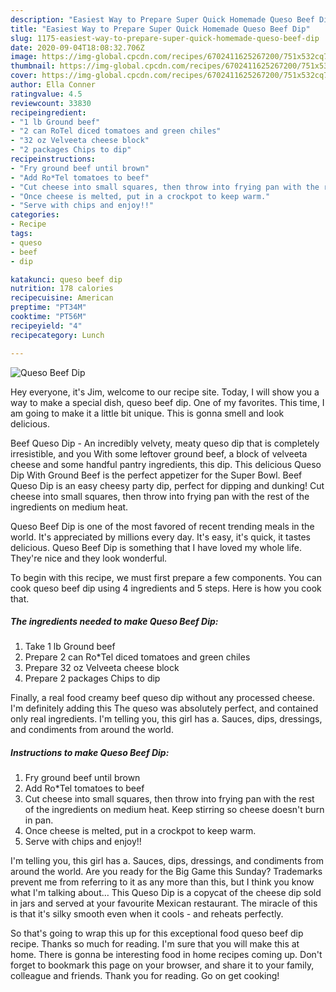 ```yaml
---
description: "Easiest Way to Prepare Super Quick Homemade Queso Beef Dip"
title: "Easiest Way to Prepare Super Quick Homemade Queso Beef Dip"
slug: 1175-easiest-way-to-prepare-super-quick-homemade-queso-beef-dip
date: 2020-09-04T18:08:32.706Z
image: https://img-global.cpcdn.com/recipes/6702411625267200/751x532cq70/queso-beef-dip-recipe-main-photo.jpg
thumbnail: https://img-global.cpcdn.com/recipes/6702411625267200/751x532cq70/queso-beef-dip-recipe-main-photo.jpg
cover: https://img-global.cpcdn.com/recipes/6702411625267200/751x532cq70/queso-beef-dip-recipe-main-photo.jpg
author: Ella Conner
ratingvalue: 4.5
reviewcount: 33830
recipeingredient:
- "1 lb Ground beef"
- "2 can RoTel diced tomatoes and green chiles"
- "32 oz Velveeta cheese block"
- "2 packages Chips to dip"
recipeinstructions:
- "Fry ground beef until brown"
- "Add Ro*Tel tomatoes to beef"
- "Cut cheese into small squares, then throw into frying pan with the rest of the ingredients on medium heat. Keep stirring so cheese doesn&#39;t burn in pan."
- "Once cheese is melted, put in a crockpot to keep warm."
- "Serve with chips and enjoy!!"
categories:
- Recipe
tags:
- queso
- beef
- dip

katakunci: queso beef dip 
nutrition: 178 calories
recipecuisine: American
preptime: "PT34M"
cooktime: "PT56M"
recipeyield: "4"
recipecategory: Lunch

---
```



![Queso Beef Dip](https://img-global.cpcdn.com/recipes/6702411625267200/751x532cq70/queso-beef-dip-recipe-main-photo.jpg)

Hey everyone, it's Jim, welcome to our recipe site. Today, I will show you a way to make a special dish, queso beef dip. One of my favorites. This time, I am going to make it a little bit unique. This is gonna smell and look delicious.

Beef Queso Dip - An incredibly velvety, meaty queso dip that is completely irresistible, and you With some leftover ground beef, a block of velveeta cheese and some handful pantry ingredients, this dip. This delicious Queso Dip With Ground Beef is the perfect appetizer for the Super Bowl. Beef Queso Dip is an easy cheesy party dip, perfect for dipping and dunking! Cut cheese into small squares, then throw into frying pan with the rest of the ingredients on medium heat.

Queso Beef Dip is one of the most favored of recent trending meals in the world. It's appreciated by millions every day. It's easy, it's quick, it tastes delicious. Queso Beef Dip is something that I have loved my whole life. They're nice and they look wonderful.


To begin with this recipe, we must first prepare a few components. You can cook queso beef dip using 4 ingredients and 5 steps. Here is how you cook that.

<!--inarticleads1-->

##### The ingredients needed to make Queso Beef Dip:

1. Take 1 lb Ground beef
1. Prepare 2 can Ro*Tel diced tomatoes and green chiles
1. Prepare 32 oz Velveeta cheese block
1. Prepare 2 packages Chips to dip


Finally, a real food creamy beef queso dip without any processed cheese. I&#39;m definitely adding this The queso was absolutely perfect, and contained only real ingredients. I&#39;m telling you, this girl has a. Sauces, dips, dressings, and condiments from around the world. 

<!--inarticleads2-->

##### Instructions to make Queso Beef Dip:

1. Fry ground beef until brown
1. Add Ro*Tel tomatoes to beef
1. Cut cheese into small squares, then throw into frying pan with the rest of the ingredients on medium heat. Keep stirring so cheese doesn&#39;t burn in pan.
1. Once cheese is melted, put in a crockpot to keep warm.
1. Serve with chips and enjoy!!


I&#39;m telling you, this girl has a. Sauces, dips, dressings, and condiments from around the world. Are you ready for the Big Game this Sunday? Trademarks prevent me from referring to it as any more than this, but I think you know what I&#39;m talking about… This Queso Dip is a copycat of the cheese dip sold in jars and served at your favourite Mexican restaurant. The miracle of this is that it&#39;s silky smooth even when it cools - and reheats perfectly. 

So that's going to wrap this up for this exceptional food queso beef dip recipe. Thanks so much for reading. I'm sure that you will make this at home. There is gonna be interesting food in home recipes coming up. Don't forget to bookmark this page on your browser, and share it to your family, colleague and friends. Thank you for reading. Go on get cooking!
